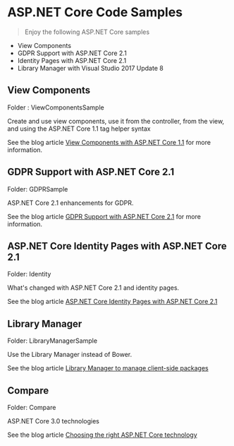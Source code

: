 # ASP.NET Core Code Samples

> Enjoy the following ASP.NET Core samples

* View Components
* GDPR Support with ASP.NET Core 2.1
* Identity Pages with ASP.NET Core 2.1
* Library Manager with Visual Studio 2017 Update 8

## View Components

Folder : ViewComponentsSample

Create and use view components, use it from the controller, from the view, and using the ASP.NET Core 1.1 tag helper syntax

See the blog article [View Components with ASP.NET Core 1.1](https://csharp.christiannagel.com/2017/02/28/viewcomponents/ "View Components with ASP.NET Core 1.1") for more information.

## GDPR Support with ASP.NET Core 2.1

Folder: GDPRSample

ASP.NET Core 2.1 enhancements for GDPR.

See the blog article [GDPR Support with ASP.NET Core 2.1](https://csharp.christiannagel.com/2018/05/24/gdpr/) for more information.

## ASP.NET Core Identity Pages with ASP.NET Core 2.1

Folder: Identity

What's changed with ASP.NET Core 2.1 and identity pages.

See the blog article [ASP.NET Core Identity Pages with ASP.NET Core 2.1](https://csharp.christiannagel.com/2018/07/18/identitypages/)

## Library Manager

Folder: LibraryManagerSample

Use the Library Manager instead of Bower.

See the blog article [Library Manager to manage client-side packages](https://csharp.christiannagel.com)

## Compare

Folder: Compare

ASP.NET Core 3.0 technologies

See the blog article [Choosing the right ASP.NET Core technology](https://csharp.christiannagel.com/2019/04/03/choosing-the-right-asp-net-core-technology/)

